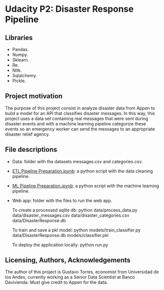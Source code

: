 # Udacity P2: Disaster Response Pipeline

## Libraries
- Pandas.
- Numpy.
- Sklearn.
- Re.
- Nltk.
- Sqlalchemy.
- Pickle.

## Project motivation
The purpose of this project consist in analyze disaster data from Appen to build a model for an API that classifies disaster messages. In this way, this project uses a data set containing real messages that were sent during disaster events and with a machine learning pipeline categorize these events so an emergency worker 
can send the messages to an appropriate disaster relief agency.

## File descriptions
- Data: folder with the datasets messages.csv and categories.csv.
- [ETL Pipeline Preparation.ipynb](https://github.com/gutorres93/udacity_p2/blob/main/ETL%20Pipeline%20Preparation.ipynb): a python script with the data cleaning pipeline.
- [ML Pipeline Preparation.ipynb](https://github.com/gutorres93/udacity_p2/blob/main/ML%20Pipeline%20Preparation.ipynb): a  python script with the machine learning pipeline.
- Web app: folder with the files to run the web app.

  To create a processed sqlite db:
  python data/process_data.py data/disaster_messages.csv data/disaster_categories.csv data/DisasterResponse.db
  
  To train and save a pkl model:
  python models/train_classifier.py data/DisasterResponse.db models/classifier.pkl  
  
  To deploy the application locally:
  python run.py

## Licensing, Authors, Acknowledgements

The author of this project is Gustavo Torres, economist from Universidad de los Andes, currently working as a Senior Data Scientist at Banco Davivienda. Must give credit to Appen for the data.
